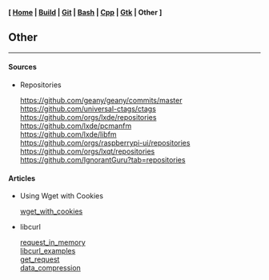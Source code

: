 <link href="style.css" rel="stylesheet"></link>

**[ [Home](00-Home.html) | [Build](05-Build.html) | [Git](10-Git.html) | [Bash](15-Bash.html) | [Cpp](25-Cpp.html) | [Gtk](30-Gtk.html) | Other ]**

## Other

---

#### Sources

* Repositories
    
    https://github.com/geany/geany/commits/master  
    https://github.com/universal-ctags/ctags  
    https://github.com/orgs/lxde/repositories  
    https://github.com/lxde/pcmanfm  
    https://github.com/lxde/libfm  
    https://github.com/orgs/raspberrypi-ui/repositories  
    https://github.com/orgs/lxqt/repositories  
    https://github.com/IgnorantGuru?tab=repositories  



#### Articles

* Using Wget with Cookies
    
    [wget_with_cookies](https://www.apharmony.com/software-sagacity/2014/10/using-wget-with-cookies/)  

* libcurl
    
    [request_in_memory](https://everything.curl.dev/libcurl/examples/getinmem)  
    [libcurl_examples](https://curl.se/libcurl/c/example.html)  
    [get_request](https://gist.github.com/whoshuu/2dc858b8730079602044)  
    [data_compression](https://stackoverflow.com/questions/68207864/why-is-pythons-requests-10x-faster-than-cs-libcurl)  



<!--

    apt build-dep --dry-run thunar

-->


